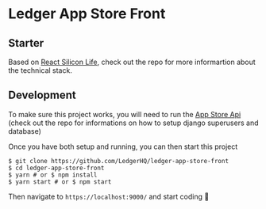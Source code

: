 # Ledger App Store Front

## Starter

Based on [React Silicon Life](https://github.com/valpinkman/react-silicon-life), check out the repo for more informartion about the technical stack.
  
## Development

To make sure this project works, you will need to run the [App Store Api](https://github.com/LedgerHQ/ledger-app-store-api) (check out the repo for informations on how to setup django superusers and database)

Once you have both setup and running, you can then start this project

```shell
$ git clone https://github.com/LedgerHQ/ledger-app-store-front
$ cd ledger-app-store-front
$ yarn # or $ npm install
$ yarn start # or $ npm start
```

Then navigate to `https://localhost:9000/` and start coding 🙂
